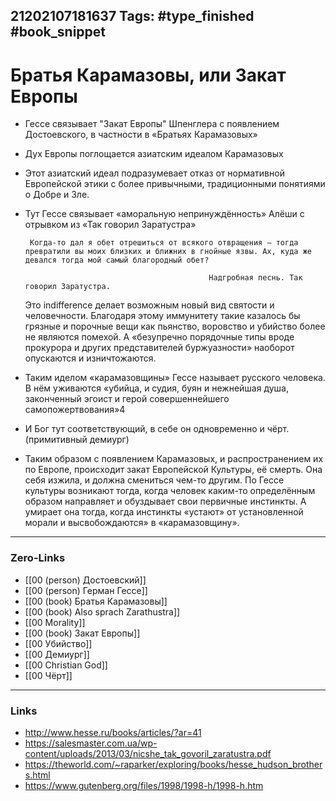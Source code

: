 21202107181637
Tags: #type_finished #book_snippet  
---
# Братья Карамазовы, или Закат Европы

 - Гессе связывает "Закат Европы" Шпенглера с появлением Достоевского, в  частности в «Братьях Карамазовых»
 - Дух Европы поглощается азиатским идеалом Карамазовых
 - Этот азиатский идеал подразумевает отказ от нормативной Европейской этики с более привычными, традиционными понятиями о Добре и Зле. 
 - Тут Гессе связывает «аморальную непринуждённость» Алёши с отрывком из «Так говорил Заратустра»

		Когда-то дал я обет отрешиться от всякого отвращения — тогда превратили вы моих близких и ближних в гнойные язвы. Ах, куда же девался тогда мой самый благородный обет?
																						    
												Надгробная песнь. Так говорил Заратустра. 

   Это indifference делает возможным новый вид святости и человечности. Благодаря этому иммунитету такие казалось бы грязные и порочные вещи как пьянство, воровство и убийство более не являются помехой. А «безупречно порядочные типы вроде прокурора и других представителей буржуазности» наоборот опускаются и изничтожаются.

 - Таким иделом «карамазовщины» Гессе называет русского человека. В нём уживаются «убийца, и судия, буян и нежнейшая душа, законченный эгоист и герой совершеннейшего самопожертвования»4

 - И Бог тут соответствующий, в себе он одновременно и чёрт. (примитивный демиург)
   
 - Таким образом с появлением Карамазовых, и распространением их по Европе, происходит закат Европейской Культуры, её смерть. Она себя изжила, и должна смениться чем-то другим. По Гессе культуры возникают тогда, когда человек каким-то определённым образом направляет и обуздывает свои первичные инстинкты. А умирает она тогда, когда инстинкты «устают» от установленной морали и высвобождаются» в «карамазовщину».

---
### Zero-Links
- [[00 (person) Достоевский]]
- [[00 (person) Герман Гессе]]
- [[00 (book) Братья Карамазовы]]
- [[00 (book) Also sprach Zarathustra]]
- [[00 Morality]]
- [[00 (book) Закат Европы]]
- [[00 Убийство]]
- [[00 Демиург]]
- [[00 Christian God]]
- [[00 Чёрт]]
---
### Links
- http://www.hesse.ru/books/articles/?ar=41
- https://salesmaster.com.ua/wp-content/uploads/2013/03/nicshe_tak_govoril_zaratustra.pdf
- https://theworld.com/~raparker/exploring/books/hesse_hudson_brothers.html
- https://www.gutenberg.org/files/1998/1998-h/1998-h.htm